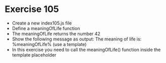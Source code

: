# Exercise 105

- Create a new index105.js file
- Define a meaningOfLife function
- The meaningOfLife returns the number 42
- Show the following message as output: The meaning of life is: %meaningOfLife% (use a template)
- In this exercise you need to call the meaningOfLife() function inside the template placeholder
